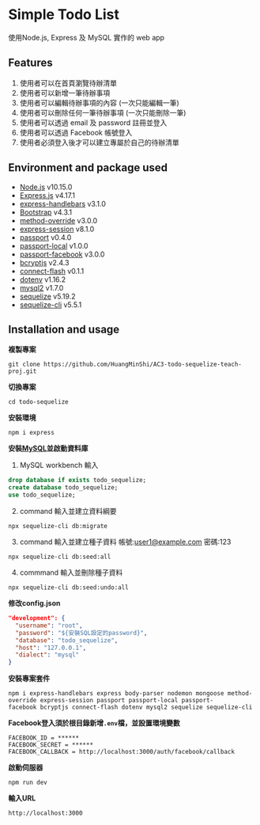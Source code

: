 # Simple Todo List
使用Node.js, Express 及 MySQL 實作的 web app

## Features
1. 使用者可以在首頁瀏覽待辦清單
2. 使用者可以新增一筆待辦事項
3. 使用者可以編輯待辦事項的內容 (一次只能編輯一筆)
4. 使用者可以刪除任何一筆待辦事項 (一次只能刪除一筆)
5. 使用者可以透過 email 及 password 註冊並登入
6. 使用者可以透過 Facebook 帳號登入
7. 使用者必須登入後才可以建立專屬於自己的待辦清單

## Environment and package used
* [Node.js](https://nodejs.org/en/) v10.15.0
* [Express.js](https://expressjs.com/) v4.17.1
* [express-handlebars](https://www.npmjs.com/package/express-handlebars) v3.1.0
* [Bootstrap](https://getbootstrap.com/) v4.3.1
* [method-override](https://www.npmjs.com/package/method-override) v3.0.0
* [express-session](https://www.npmjs.com/package/express-session) v8.1.0
* [passport](https://www.npmjs.com/package/passport) v0.4.0
* [passport-local](https://www.npmjs.com/package/passport-local) v1.0.0
* [passport-facebook](https://www.npmjs.com/package/passport-facebook) v3.0.0
* [bcryptjs](https://www.npmjs.com/package/bcryptjs) v2.4.3
* [connect-flash](https://www.npmjs.com/package/connect-flash) v0.1.1
* [dotenv](https://www.npmjs.com/package/dotenv) v1.16.2
* [mysql2](https://www.npmjs.com/package/mysql2) v1.7.0
* [sequelize](https://sequelize.org/master/) v5.19.2
* [sequelize-cli](https://sequelize.org/master/) v5.5.1

## Installation and usage
**複製專案**
```git
git clone https://github.com/HuangMinShi/AC3-todo-sequelize-teach-proj.git
```

**切換專案**
```git
cd todo-sequelize
```

**安裝環境**
```npm
npm i express
```

**安裝[MySQL](https://dev.mysql.com/downloads/windows/installer/)並啟動資料庫**
1. MySQL workbench 輸入
```sql
drop database if exists todo_sequelize;
create database todo_sequelize;
use todo_sequelize;
```
2. command 輸入並建立資料綱要
```npm
npx sequelize-cli db:migrate
```
3. command 輸入並建立種子資料
帳號:user1@example.com
密碼:123
```npm
npx sequelize-cli db:seed:all
```
4. commmand 輸入並刪除種子資料
```npm
npx sequelize-cli db:seed:undo:all
```

**修改config.json**
```json
"development": {
  "username": "root",
  "password": "${安裝SQL設定的password}",
  "database": "todo_sequelize",
  "host": "127.0.0.1",
  "dialect": "mysql"
}
```

**安裝專案套件**
```npm
npm i express-handlebars express body-parser nodemon mongoose method-override express-session passport passport-local passport-facebook bcryptjs connect-flash dotenv mysql2 sequelize sequelize-cli
```

**Facebook登入須於根目錄新增`.env`檔，並設置環境變數**
```
FACEBOOK_ID = ******
FACEBOOK_SECRET = ******
FACEBOOK_CALLBACK = http://localhost:3000/auth/facebook/callback
```
 
**啟動伺服器**
```npm
npm run dev
```

**輸入URL**
```
http://localhost:3000
```
